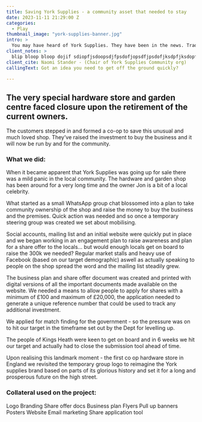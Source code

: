 ```yaml
---
title: Saving York Supplies - a community asset that needed to stay
date: 2023-11-11 21:29:00 Z
categories:
  - Play
thumbnail_image: "york-supplies-banner.jpg"
intro: >
  You may have heard of York Supplies. They have been in the news. Trading in the vibrant Birmingham suburb of Kings Heath since 1947, our very special hardware store and garden centre faced closure upon the retirement of the current owners. This is how we saved it. 
client_notes: >
  blip bloop bloop dojif sdiopfjsdoopsdjfpsdofjopsdfjpsdofjksdpfjksdopfksdopfjkpsdfopsdkfposdkfopsdfk opsdfksdfopjkdspfjsdpofsdpofjksdfjk sdpofjk sdfjkpsd ofpdosf jksdopfj sdpof jk
client_cite: Naomi Stander - (Chair of York Supplies Community org)
callingText: Got an idea you need to get off the ground quickly?

---
```


## The very special hardware store and garden centre faced closure upon the retirement of the current owners.

The customers stepped in and formed a co-op to save this unusual and much loved shop. They’ve raised the investment to buy the business and it will now be run by and for the community.

### What we did:

When it became apparent that York Supplies was going up for sale there was a mild panic in the local community. The hardware and garden shop has been around for a very long time and the owner Jon is a bit of a local celebrity.

What started as a small WhatsApp group chat blossomed into a plan to take community ownership of the shop and raise the money to buy the business and the premises.
Quick action was needed and so once a temporary steering group was created we set about mobilising. 

Social accounts, mailing list and an initial website were quickly put in place and we began working in an engagement plan to raise awareness and plan for a share offer to the locals… but would enough locals get on board to raise the 300k we needed? 
Regular market stalls and heavy use of Facebook (based on our target demographic) aswell as actually speaking to people on the shop spread the word and the mailing list steadily grew.

The business plan and share offer document was created and printed with digital versions of all the important documents made available on the website. 
We needed a means to allow people to apply for shares with a minimum of £100 and maximum of £20,000, the application needed to generate a unique reference number that could be used to track any additional investment. 

We applied for match finding for the government - so the pressure was on to hit our target in the timeframe set out by the Dept for levelling up.

The people of Kings Heath were keen to get on board and in 6 weeks we hit our target and actually had to close the submission tool ahead of time. 

Upon realising this landmark moment - the first co op hardware store in England we revisited the temporary group logo to reimagine the York supplies brand based on parts of its glorious history and set it for a long and prosperous future on the high street. 

### Collateral used on the project: 
Logo
Branding
Share offer docs
Business plan
Flyers
Pull up banners 
Posters
Website
Email marketing
Share application tool

